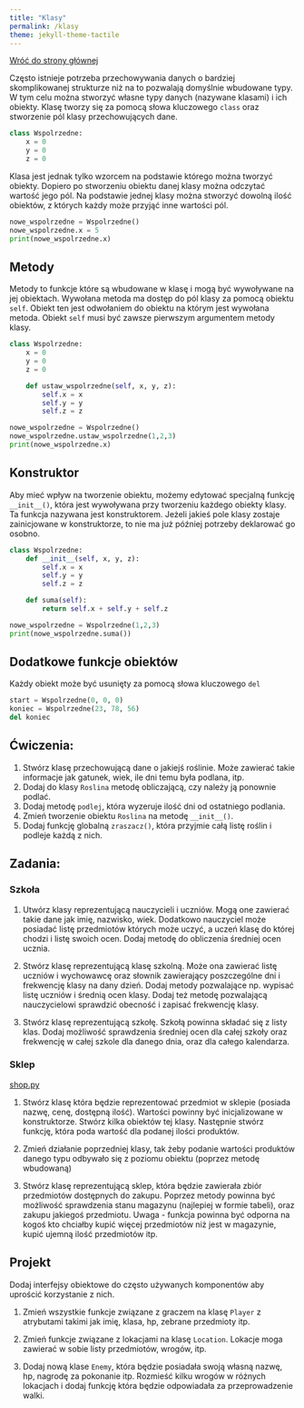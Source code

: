 ```yaml
---
title: "Klasy"
permalink: /klasy
theme: jekyll-theme-tactile
---
```


[Wróć do strony głównej](index.md)

Często istnieje potrzeba przechowywania danych o bardziej skomplikowanej strukturze niż na to pozwalają domyślnie wbudowane typy. W tym celu można stworzyć własne typy danych (nazywane klasami) i ich obiekty. Klasę tworzy się za pomocą słowa kluczowego `class` oraz stworzenie pól klasy przechowujących dane.

```python
class Wspolrzedne:
    x = 0
    y = 0
    z = 0
```

Klasa jest jednak tylko wzorcem na podstawie którego można tworzyć obiekty. Dopiero po stworzeniu obiektu danej klasy można odczytać wartość jego pól. Na podstawie jednej klasy można stworzyć dowolną ilość obiektów, z których każdy może przyjąć inne wartości pól.

```python
nowe_wspolrzedne = Wspolrzedne()
nowe_wspolrzedne.x = 5
print(nowe_wspolrzedne.x)
```

## Metody

Metody to funkcje które są wbudowane w klasę i mogą być wywoływane na jej obiektach. Wywołana metoda ma dostęp do pól klasy za pomocą obiektu `self`. Obiekt ten jest odwołaniem do obiektu na którym jest wywołana metoda. Obiekt `self` musi być zawsze pierwszym argumentem metody klasy.

```python
class Wspolrzedne:
    x = 0
    y = 0
    z = 0

    def ustaw_wspolrzedne(self, x, y, z):
        self.x = x
        self.y = y
        self.z = z

nowe_wspolrzedne = Wspolrzedne()
nowe_wspolrzedne.ustaw_wspolrzedne(1,2,3)
print(nowe_wspolrzedne.x)
```

## Konstruktor

Aby mieć wpływ na tworzenie obiektu, możemy edytować specjalną funkcję `__init__()`, która jest wywoływana przy tworzeniu każdego obiekty klasy. Ta funkcja nazywana jest konstruktorem. Jeżeli jakieś pole klasy zostaje zainicjowane w konstruktorze, to nie ma już później potrzeby deklarować go osobno.

```python
class Wspolrzedne:
    def __init__(self, x, y, z):
        self.x = x
        self.y = y
        self.z = z

    def suma(self):
        return self.x + self.y + self.z

nowe_wspolrzedne = Wspolrzedne(1,2,3)
print(nowe_wspolrzedne.suma())
```

## Dodatkowe funkcje obiektów

Każdy obiekt może być usunięty za pomocą słowa kluczowego `del`

```python
start = Wspolrzedne(0, 0, 0)
koniec = Wspolrzedne(23, 78, 56)
del koniec
```

## Ćwiczenia:

1. Stwórz klasę przechowującą dane o jakiejś roślinie. Może zawierać takie informacje jak gatunek, wiek, ile dni temu była podlana, itp.
2. Dodaj do klasy `Roslina` metodę obliczającą, czy należy ją ponownie podlać.
3. Dodaj metodę `podlej`, która wyzeruje ilość dni od ostatniego podlania.
4. Zmień tworzenie obiektu `Roslina` na metodę `__init__()`.
5. Dodaj funkcję globalną `zraszacz()`, która przyjmie całą listę roślin i podleje każdą z nich.

## Zadania:

### Szkoła

1. Utwórz klasy reprezentującą nauczycieli i uczniów. Mogą one zawierać takie dane jak imię, nazwisko, wiek. Dodatkowo nauczyciel może posiadać listę przedmiotów których może uczyć, a uczeń klasę do której chodzi i listę swoich ocen. Dodaj metodę do obliczenia średniej ocen ucznia.

2. Stwórz klasę reprezentującą klasę szkolną. Może ona zawierać listę uczniów i wychowawcę oraz słownik zawierający poszczególne dni i frekwencję klasy na dany dzień. Dodaj metody pozwalające np. wypisać listę uczniów i średnią ocen klasy. Dodaj też metodę pozwalającą nauczycielowi sprawdzić obecność i zapisać frekwencję klasy.

3. Stwórz klasę reprezentującą szkołę. Szkołą powinna składać się z listy klas. Dodaj możliwość sprawdzenia średniej ocen dla całej szkoły oraz frekwencję w całej szkole dla danego dnia, oraz dla całego kalendarza.

### Sklep

[shop.py](https://github.com/APE-Krakow/tasks/blob/main/shop.py)

1. Stwórz klasę która będzie reprezentować przedmiot w sklepie (posiada nazwę, cenę, dostępną ilość). Wartości powinny być inicjalizowane w konstruktorze. Stwórz kilka obiektów tej klasy. Następnie stwórz funkcję, która poda wartość dla podanej ilości produktów.

2. Zmień działanie poprzedniej klasy, tak żeby podanie wartości produktów danego typu odbywało się z poziomu obiektu (poprzez metodę wbudowaną)

3. Stwórz klasę reprezentującą sklep, która będzie zawierała zbiór przedmiotów dostępnych do zakupu. Poprzez metody powinna być możliwość sprawdzenia stanu magazynu (najlepiej w formie tabeli), oraz zakupu jakiegoś przedmiotu. Uwaga - funkcja powinna być odporna na kogoś kto chciałby kupić więcej przedmiotów niż jest w magazynie, kupić ujemną ilość przedmiotów itp.

## Projekt

Dodaj interfejsy obiektowe do często używanych komponentów aby uprościć korzystanie z nich.

1. Zmień wszystkie funkcje związane z graczem na klasę `Player` z atrybutami takimi jak imię, klasa, hp, zebrane przedmioty itp.

2. Zmień funkcje związane z lokacjami na klasę `Location`. Lokacje moga zawierać w sobie listy przedmiotów, wrogów, itp.

3. Dodaj nową klase `Enemy`, która będzie posiadała swoją własną nazwę, hp, nagrodę za pokonanie itp. Rozmieść kilku wrogów w różnych lokacjach i dodaj funkcję która będzie odpowiadała za przeprowadzenie walki.
